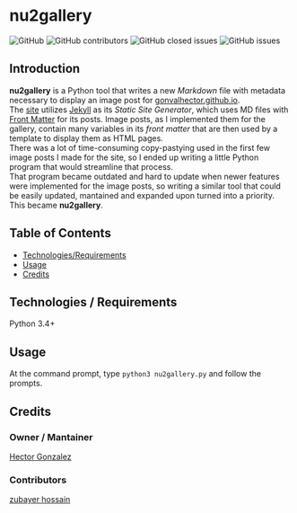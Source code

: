 # nu2gallery

![GitHub](https://img.shields.io/github/license/gonvalhector/nu2gallery)
![GitHub contributors](https://img.shields.io/github/contributors/gonvalhector/nu2gallery?logoColor=orange)
![GitHub closed issues](https://img.shields.io/github/issues-closed-raw/gonvalhector/nu2gallery)
![GitHub issues](https://img.shields.io/github/issues-raw/gonvalhector/nu2gallery)

## Introduction

**nu2gallery** is a Python tool that writes a new *Markdown* file with metadata necessary to display an image post for [gonvalhector.github.io](https://github.com/gonvalhector/gonvalhector.github.io).  
The [site](https://www.gonvalhector.com) utilizes [Jekyll](https://jekyllrb.com/) as its *Static Site Generator*, which uses MD files with [Front Matter](https://jekyllrb.com/docs/front-matter/) for its posts. Image posts, as I implemented them for the gallery, contain many variables in its *front matter* that are then used by a template to display them as HTML pages.  
There was a lot of time-consuming copy-pastying used in the first few image posts I made for the site, so I ended up writing a little Python program that would streamline that process.  
That program became outdated and hard to update when newer features were implemented for the image posts, so writing a similar tool that could be easily updated, mantained and expanded upon turned into a priority. This became **nu2gallery**.

## Table of Contents

- [Technologies/Requirements](#technologies--requirements)
- [Usage](#usage)
- [Credits](#credits)

## Technologies / Requirements

Python 3.4+

## Usage

At the command prompt, type `python3 nu2gallery.py` and follow the prompts.

## Credits

### Owner / Mantainer

[Hector Gonzalez](https://github.com/gonvalhector)

### Contributors

[zubayer hossain](https://github.com/zubu007)